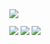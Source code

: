 <img src="https://capsule-render.vercel.app/api?type=Blur&color=auto&height=300&section=footer&text=capsule%20render&fontSize=90&theme=tokyonight"/>







<img src="https://img.shields.io/badge/python3-F7DF1E?style=for-the-badge&logo=javascript&logoColor=white">  <img src="https://img.shields.io/badge/TensorFlow-le90ff?style=for-the-badge&logo=javascript&logoColor=cornflowerblue">
<img src="https://img.shields.io/badge/PyTorch-00FF00?style=for-the-badge&logo=javascript&logoColor=yellow">
